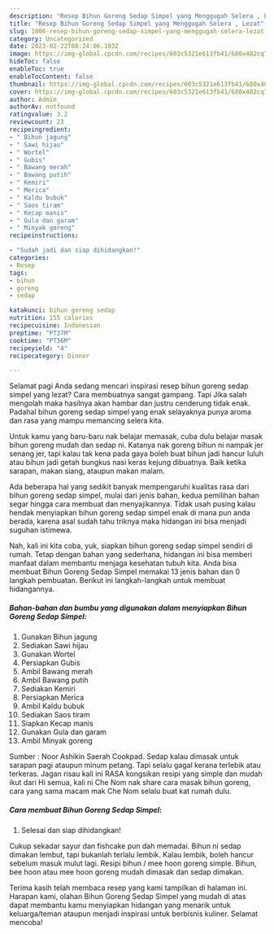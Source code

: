 ```yaml
---
description: "Resep Bihun Goreng Sedap Simpel yang Menggugah Selera , Lezat"
title: "Resep Bihun Goreng Sedap Simpel yang Menggugah Selera , Lezat"
slug: 1006-resep-bihun-goreng-sedap-simpel-yang-menggugah-selera-lezat
category: Uncategorized
date: 2023-02-22T08:24:06.103Z
image: https://img-global.cpcdn.com/recipes/603c5321e613fb41/680x482cq70/bihun-goreng-sedap-simpel-foto-resep-utama.jpg
hideToc: false
enableToc: true
enableTocContent: false
thumbnail: https://img-global.cpcdn.com/recipes/603c5321e613fb41/680x482cq70/bihun-goreng-sedap-simpel-foto-resep-utama.jpg
cover: https://img-global.cpcdn.com/recipes/603c5321e613fb41/680x482cq70/bihun-goreng-sedap-simpel-foto-resep-utama.jpg
author: Admin
authorAv: notfound
ratingvalue: 3.2
reviewcount: 23
recipeingredient:
- " Bihun jagung"
- " Sawi hijau"
- " Wortel"
- " Gubis"
- " Bawang merah"
- " Bawang putih"
- " Kemiri"
- " Merica"
- " Kaldu bubuk"
- " Saos tiram"
- " Kecap manis"
- " Gula dan garam"
- " Minyak goreng"
recipeinstructions:

- "Sudah jadi dan siap dihidangkan!"
categories:
- Resep
tags:
- bihun
- goreng
- sedap

katakunci: bihun goreng sedap 
nutrition: 155 calories
recipecuisine: Indonesian
preptime: "PT37M"
cooktime: "PT36M"
recipeyield: "4"
recipecategory: Dinner

---
```



Selamat pagi Anda sedang mencari inspirasi resep bihun goreng sedap simpel yang lezat? Cara membuatnya sangat gampang. Tapi Jika salah mengolah maka hasilnya akan hambar dan justru cenderung tidak enak. Padahal bihun goreng sedap simpel yang enak selayaknya punya aroma dan rasa yang mampu memancing selera kita.


Untuk kamu yang baru-baru nak belajar memasak, cuba dulu belajar masak bihun goreng mudah dan sedap ni. Katanya nak goreng bihun ni nampak jer senang jer, tapi kalau tak kena pada gaya boleh buat bihun jadi hancur luluh atau bihun jadi getah bungkus nasi keras kejung dibuatnya. Baik ketika sarapan, makan siang, ataupun makan malam.

Ada beberapa hal yang sedikit banyak mempengaruhi kualitas rasa dari bihun goreng sedap simpel, mulai dari jenis bahan, kedua pemilihan bahan segar hingga cara membuat dan menyajikannya. Tidak usah pusing kalau hendak menyiapkan bihun goreng sedap simpel enak di mana pun anda berada, karena asal sudah tahu triknya maka hidangan ini bisa menjadi suguhan istimewa.


Nah, kali ini kita coba, yuk, siapkan bihun goreng sedap simpel sendiri di rumah. Tetap dengan bahan yang sederhana, hidangan ini bisa memberi manfaat dalam membantu menjaga kesehatan tubuh kita. Anda bisa membuat Bihun Goreng Sedap Simpel memakai 13 jenis bahan dan 0 langkah pembuatan. Berikut ini langkah-langkah untuk membuat hidangannya.

<!--inarticleads1-->

##### Bahan-bahan dan bumbu yang digunakan dalam menyiapkan Bihun Goreng Sedap Simpel:

1. Gunakan  Bihun jagung
1. Sediakan  Sawi hijau
1. Gunakan  Wortel
1. Persiapkan  Gubis
1. Ambil  Bawang merah
1. Ambil  Bawang putih
1. Sediakan  Kemiri
1. Persiapkan  Merica
1. Ambil  Kaldu bubuk
1. Sediakan  Saos tiram
1. Siapkan  Kecap manis
1. Gunakan  Gula dan garam
1. Ambil  Minyak goreng


Sumber : Noor Ashikin Saerah Cookpad. Sedap kalau dimasak untuk sarapan pagi ataupun minum petang. Tapi selalu gagal kerana terlebik atau terkeras. Jagan risau kali ini RASA kongsikan resipi yang simple dan mudah ikut dari Hi semua, kali ni Che Nom nak share cara masak bihun goreng, cara yang sama macam mak Che Nom selalu buat kat rumah dulu. 

<!--inarticleads2-->

##### Cara membuat Bihun Goreng Sedap Simpel:


1. Selesai dan siap dihidangkan!

Cukup sekadar sayur dan fishcake pun dah memadai. Bihun ni sedap dimakan lembut, tapi bukanlah terlalu lembik. Kalau lembik, boleh hancur sebelum masuk mulut lagi. Resipi bihun / mee hoon goreng simple. Bihun, bee hoon atau mee hoon goreng mudah dimasak dan sedap dimakan. 

Terima kasih telah membaca resep yang kami tampilkan di halaman ini. Harapan kami, olahan Bihun Goreng Sedap Simpel yang mudah di atas dapat membantu kamu menyiapkan hidangan yang menarik untuk keluarga/teman ataupun menjadi inspirasi untuk berbisnis kuliner. Selamat mencoba!
